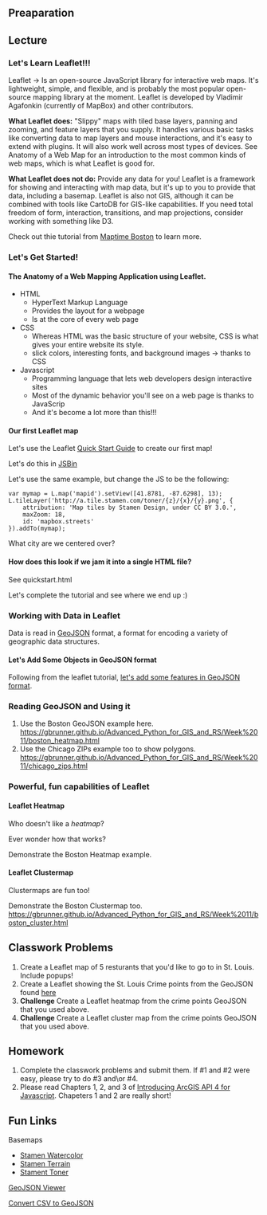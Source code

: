 ## Preaparation

## Lecture
### Let's Learn Leaflet!!!
Leaflet -> Is an open-source JavaScript library for interactive web maps. It's lightweight, simple, and flexible, and is probably the most popular open-source mapping library at the moment. Leaflet is developed by Vladimir Agafonkin (currently of MapBox) and other contributors.

**What Leaflet does:** "Slippy" maps with tiled base layers, panning and zooming, and feature layers that you supply. It handles various basic tasks like converting data to map layers and mouse interactions, and it's easy to extend with plugins. It will also work well across most types of devices. See Anatomy of a Web Map for an introduction to the most common kinds of web maps, which is what Leaflet is good for.

**What Leaflet does not do:** Provide any data for you! Leaflet is a framework for showing and interacting with map data, but it's up to you to provide that data, including a basemap. Leaflet is also not GIS, although it can be combined with tools like CartoDB for GIS-like capabilities. If you need total freedom of form, interaction, transitions, and map projections, consider working with something like D3.

Check out thie tutorial from [Maptime Boston](https://maptimeboston.github.io/leaflet-intro/) to learn more.

### Let's Get Started!
#### The Anatomy of a Web Mapping Application using Leaflet.
- HTML
  - HyperText Markup Language
  - Provides the layout for a webpage
  - Is at the core of every web page
- CSS
  - Whereas HTML was the basic structure of your website, CSS is what gives your entire website its style. 
  - slick colors, interesting fonts, and background images -> thanks to CSS
- Javascript
  - Programming language that lets web developers design interactive sites
  - Most of the dynamic behavior you'll see on a web page is thanks to JavaScrip
  - And it's become a lot more than this!!!
  
#### Our first Leaflet map
Let's use the Leaflet [Quick Start Guide](https://leafletjs.com/examples/quick-start/) to create our first map!

Let's do this in [JSBin](https://jsbin.com/)

Let's use the same example, but change the JS to be the following:
```
var mymap = L.map('mapid').setView([41.8781, -87.6298], 13);
L.tileLayer('http://a.tile.stamen.com/toner/{z}/{x}/{y}.png', {
    attribution: 'Map tiles by Stamen Design, under CC BY 3.0.',
    maxZoom: 18,
    id: 'mapbox.streets'
}).addTo(mymap);
```
What city are we centered over?

#### How does this look if we jam it into a single HTML file?
See quickstart.html

Let's complete the tutorial and see where we end up :)

### Working with Data in Leaflet
Data is read in [GeoJSON](http://geojson.org/) format, a format for encoding a variety of geographic data structures.

#### Let's Add Some Objects in GeoJSON format
Following from the leaflet tutorial, [let's add some features in GeoJSON format](https://leafletjs.com/examples/geojson/).

### Reading GeoJSON and Using it
1. Use the Boston GeoJSON example here. https://gbrunner.github.io/Advanced_Python_for_GIS_and_RS/Week%2011/boston_heatmap.html
2. Use the Chicago ZIPs example too to show polygons. https://gbrunner.github.io/Advanced_Python_for_GIS_and_RS/Week%2011/chicago_zips.html


### Powerful, fun capabilities of Leaflet

#### Leaflet Heatmap
Who doesn't like a *heatmap*?

Ever wonder how that works?

Demonstrate the Boston Heatmap example.

#### Leaflet Clustermap
Clustermaps are fun too!

Demonstrate the Boston Clustermap too. https://gbrunner.github.io/Advanced_Python_for_GIS_and_RS/Week%2011/boston_cluster.html

## Classwork Problems
1. Create a Leaflet map of 5 resturants that you'd like to go to in St. Louis. Include popups!
2. Create a Leaflet showing the St. Louis Crime points from the GeoJSON found [here]()
3. **Challenge** Create a Leaflet heatmap from the crime points GeoJSON that you used above.
4. **Challenge** Create a Leaflet cluster map from the crime points GeoJSON that you used above.

## Homework
1. Complete the classwork problems and submit them. If #1 and #2 were easy, please try to do #3 and\or #4.
2. Please read Chapters 1, 2, and 3 of [Introducing ArcGIS API 4 for Javascript](https://www.apress.com/us/book/9781484232811). Chapeters 1 and 2 are really short!

## Fun Links
Basemaps
- [Stamen Watercolor](http://a.tile.stamen.com/watercolor/{z}/{x}/{y}.png)
- [Stamen Terrain](http://a.tile.stamen.com/toner/{z}/{x}/{y}.png)
- [Stament Toner](http://a.tile.stamen.com/terrain/{z}/{x}/{y}.png)

[GeoJSON Viewer](https://github.com/gavinr/geojson-viewer)

[Convert CSV to GeoJSON](https://github.com/gavinr/csv-to-geojson)



